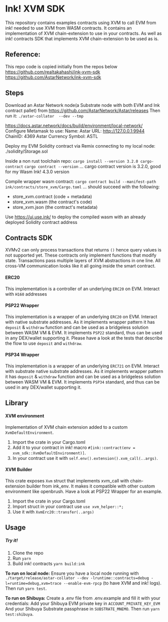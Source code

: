 # Ink! XVM SDK

This repository contains examples contracts using XVM to call EVM from ink! needed to use XVM from WASM contracts.
It contains an implementation of XVM chain-extension to use in your contracts.
As well as ink! contracts SDK that implements XVM chain-extension to be used as is.

## Reference: 
This repo code is copied initially from the repos below
https://github.com/realtakahashi/ink-xvm-sdk
https://github.com/AstarNetwork/ink-xvm-sdk

## Steps
Download an Astar Network node(a Substrate node with both EVM and Ink contract pallet) from https://github.com/AstarNetwork/Astar/releases
Then run it: `./astar-collator  --dev --tmp`

https://docs.astar.network/docs/build/environment/local-network/
Configure Metamask to use:
Name: Astar
URL: http://127.0.0.1:9944
ChainID: 4369 Astar
Currency Symbol: ASTL

Deploy my EVM Solidity contract via Remix connecting to my local node: ./solidity/Storage.sol

Inside a non rust toolchain repo:
`cargo install --version 3.2.0 cargo-contract`
`cargo contract --version`
... cargo contract version is 3.2.0, good for my Wasm Ink! 4.3.0 version

Compile wrapper wasm contract:
`cargo contract build --manifest-path ink/contracts/store_xvm/Cargo.toml`
... should succeed with the following:
  - store_xvm.contract (code + metadata)
  - store_xvm.wasm (the contract's code)
  - store_xvm.json (the contract's metadata)

Use https://ui.use.ink/ to deploy the compiled wasm with an already deployed Solidity contract address


## Contracts SDK
XVMv2 can only process transactions that returns `()` hence query values is not supported yet. These contracts only implement functions that modify state.
Transactions pass multiple layers of XVM abstractions in one line. All cross-VM communication looks like it all going inside the smart contract.

#### ERC20

This implementation is a controller of an underlying `ERC20` on EVM. Interact with `H160` addresses

#### PSP22 Wrapper

This implementation is a wrapper of an underlying `ERC20` on EVM. Interact with native substrate addresses.
As it implements wrapper pattern it has `deposit` & `withdraw` function and can be used as a bridgeless solution between WASM VM & EVM.
It implements `PSP22` standard, thus can be used in any DEX/wallet supporting it.
Please have a look at the tests that describe the flow to use `deposit` and `withdraw`.

#### PSP34 Wrapper

This implementation is a wrapper of an underlying `ERC721` on EVM. Interact with substrate native substrate addresses.
As it implements wrapper pattern it has `deposit` & `withdraw` function and can be used as a bridgeless solution between WASM VM & EVM.
It implements `PSP34` standard, and thus can be used in any DEX/wallet supporting it.

## Library

#### XVM environment

Implementation of XVM chain extension added to a custom `XvmDefaultEnvironment`.

1. Import the crate in your Cargo.toml
2. Add it to your contract in ink! macro `#[ink::contract(env = xvm_sdk::XvmDefaultEnvironment)]`.
3. In your contract use it with `self.env().extension().xvm_call(..args)`.

#### XVM Builder

This crate exposes `Xvm` struct that implements xvm_call with chain-extension builder from ink_env.
It makes it compatible with other custom environment like openbrush.
Have a look at PSP22 Wrapper for an example.

1. Import the crate in your Cargo.toml
2. Import struct in your contract use `use xvm_helper::*;`
3. Use it with `XvmErc20::transfer(..args)`

## Usage

##### Try it!

1. Clone the repo
2. Run `yarn`
3. Build ink! contracts `yarn build:ink`

**To run on local node:**
Ensure you have a local node running with `./target/release/astar-collator --dev -lruntime::contracts=debug -l=runtime=debug,xvm=trace --enable-evm-rpcp` (to have XVM and ink! logs).     
Then run `yarn test`.

**To run on Shibuya:**
Create a .env file from .env.example and fill it with your credentials:
Add your Shibuya EVM private key in `ACCOUNT_PRIVATE_KEY_EVM`
And your Shibuya Substrate passphrase in `SUBSTRATE_MNEMO`.
Then run `yarn test:shibuya`.
